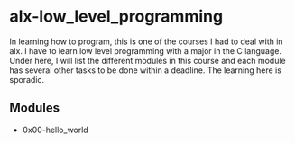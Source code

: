 # alx-low_level_programming
In learning how to program, this is one of the courses I had to deal with in alx. I have to learn low level programming with a major in the C language. Under here, I will list the different modules in this course and each module has several other tasks to be done within a deadline. The learning here is sporadic.

## Modules
- 0x00-hello_world

